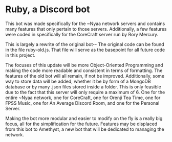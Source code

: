 Ruby, a Discord bot
======

This bot was made specifically for the ~Nyaa network servers and contains many features that only pertain to those servers. Additionally, a few features were coded in specifically for the CoreCraft server run by Rory Mercury.

This is largely a rewrite of the original bot-- The original code can be found in the file ruby-old.js. That file will serve as the basepoint for all future code in this project.

The focuses of this update will be more Object-Oriented Programming and making the code more readable and consistent in terms of formatting. The features of the old bot will all remain, if not be improved.
Additionally, some way to store data will be added, whether it be by form of a MongoDB database or by many .json files stored inside a folder. This is only feasible due to the fact that this server will only require a maximum of 6. One for the entire ~Nyaa network, one for CoreCraft, one for Orenji Tea Time, one for FPSS Music, one for An Average Discord Room, and one for the Personal Server.

Making the bot more modular and easier to modify on the fly is a really big focus, all for the simplification for the future. Features may be displaced from this bot to Amethyst, a new bot that will be dedicated to managing the network.